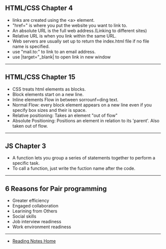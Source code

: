 ## HTML/CSS Chapter 4
- links are created using the \<a> element.
- "href=" is where you put the website you want to link to.
- An absolute URL is the full web address.(Linking to different sites)
-  Relative URL is when you link within the same URL.
- Web servers are usually set up to return the index.html file if no file name is specified.
- use "mail.to:" to link to an email address.
- use |target="_blank| to open link in new window
---
## HTML/CSS Chapter 15

- CSS treats html elements as blocks.
- Block elements start on a new line.
- Inline elements Flow in between sorrounf=ding text.
- Normal Flow: every block element appears on a new line even if you specify box sizes and their is space.
- Relative positioning: Takes an element "out of flow"
-  Absolute Positioning: Positions an element in relation to its 'parent'. Also taken out of flow.

---
## JS Chapter 3
- A function lets you group a series of statements together to perform a specific task.
- To call a function, just write the fuction name after the code.

---

## 6 Reasons for Pair programming

- Greater efficiency
- Engaged collaboration
- Learining from Others
- Social skills
- Job interview readiness
- Work environment readiness
---
- [Reading Notes Home](https://vektur.github.io/reading-notes/)